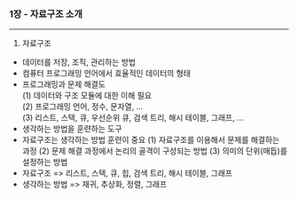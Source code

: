 ### 1장 - 자료구조 소개
-----------------------
   1. 자료구조
 - 데이터를 저장, 조직, 관리하는 방법   
 - 컴퓨터 프로그래밍 언어에서 효율적인 데이터의 형태   
 - 프로그래밍과 문제 해결도  
   (1) 데이터와 구조 모듈에 대한 이해 필요     
   (2) 프로그래밍 언어, 정수, 문자열, ...     
   (3) 리스트, 스택, 큐, 우선순위 큐, 검색 트리, 해시 테이블, 그래프, ...     
 - 생각하는 방법을 훈련하는 도구
 - 자료구조는 생각하는 방법 훈련이 중요
 (1) 자료구조를 이용해서 문제를 해결하는 과정
 (2) 문제 해결 과정에서 논리의 골격이 구성되는 방법
 (3) 의미의 단위(매듭)를 설정하는 방법
- 자료구조
=> 리스트, 스택, 큐, 힙, 검색 트리, 해시 테이블, 그래프
- 생각하는 방법
=> 재귀, 추상화, 정렬, 그래프

